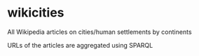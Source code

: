 # wikicities
All Wikipedia articles on cities/human settlements by continents

URLs of the articles are aggregated using SPARQL

